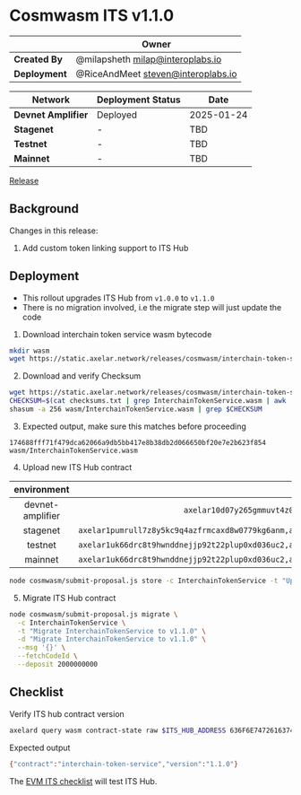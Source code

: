 # Cosmwasm ITS v1.1.0

|  | **Owner** |
|-----------|------------|
| **Created By** | @milapsheth <milap@interoplabs.io> |
| **Deployment** | @RiceAndMeet <steven@interoplabs.io> |

| **Network** | **Deployment Status** | **Date** |
|-------------|----------------------|----------|
| **Devnet Amplifier** | Deployed | 2025-01-24 |
| **Stagenet** | - | TBD |
| **Testnet** | - | TBD |
| **Mainnet** | - | TBD |

[Release](https://github.com/axelarnetwork/axelar-amplifier/releases/tag/interchain-token-service-v1.1.0)

## Background

Changes in this release:

1. Add custom token linking support to ITS Hub

## Deployment

- This rollout upgrades ITS Hub from `v1.0.0` to `v1.1.0`
- There is no migration involved, i.e the migrate step will just update the code

1. Download interchain token service wasm bytecode

```bash
mkdir wasm
wget https://static.axelar.network/releases/cosmwasm/interchain-token-service/1.1.0/InterchainTokenService.wasm --directory-prefix=wasm/
```

2. Download and verify Checksum
```bash
wget https://static.axelar.network/releases/cosmwasm/interchain-token-service/1.1.0/checksums.txt
CHECKSUM=$(cat checksums.txt | grep InterchainTokenService.wasm | awk '{print $1}')
shasum -a 256 wasm/InterchainTokenService.wasm | grep $CHECKSUM
```

3. Expected output, make sure this matches before proceeding
```
174688fff71f479dca62066a9db5bb417e8b38db2d066650bf20e7e2b623f854  wasm/InterchainTokenService.wasm
```

4. Upload new ITS Hub contract

| environment | INIT_ADDRESSES    |  RUN_AS_ACCOUNT |
| :-----: | :---: | :---: |
| devnet-amplifier | `axelar10d07y265gmmuvt4z0w9aw880jnsr700j7v9daj,axelar1zlr7e5qf3sz7yf890rkh9tcnu87234k6k7ytd9`  | `axelar10d07y265gmmuvt4z0w9aw880jnsr700j7v9daj`   |
| stagenet | `axelar1pumrull7z8y5kc9q4azfrmcaxd8w0779kg6anm,axelar10d07y265gmmuvt4z0w9aw880jnsr700j7v9daj,axelar12qvsvse32cjyw60ztysd3v655aj5urqeup82ky`    | `axelar10d07y265gmmuvt4z0w9aw880jnsr700j7v9daj`   |
| testnet | `axelar1uk66drc8t9hwnddnejjp92t22plup0xd036uc2,axelar10d07y265gmmuvt4z0w9aw880jnsr700j7v9daj,axelar12f2qn005d4vl03ssjq07quz6cja72w5ukuchv7`   | `axelar10d07y265gmmuvt4z0w9aw880jnsr700j7v9daj`   |
| mainnet | `axelar1uk66drc8t9hwnddnejjp92t22plup0xd036uc2,axelar10d07y265gmmuvt4z0w9aw880jnsr700j7v9daj,axelar1nctnr9x0qexemeld5w7w752rmqdsqqv92dw9am`   | `axelar10d07y265gmmuvt4z0w9aw880jnsr700j7v9daj`   |

```bash
node cosmwasm/submit-proposal.js store -c InterchainTokenService -t "Upload InterchainTokenService contract v1.1.0" -d "Upload InterchainTokenService contract v1.1.0" -r $RUN_AS_ACCOUNT --deposit 2000000000 --instantiateAddresses $INIT_ADDRESSES -a ./wasm
```

5. Migrate ITS Hub contract

```bash
node cosmwasm/submit-proposal.js migrate \
  -c InterchainTokenService \
  -t "Migrate InterchainTokenService to v1.1.0" \
  -d "Migrate InterchainTokenService to v1.1.0" \
  --msg '{}' \
  --fetchCodeId \
  --deposit 2000000000
```

## Checklist

Verify ITS hub contract version

```bash
axelard query wasm contract-state raw $ITS_HUB_ADDRESS 636F6E74726163745F696E666F -o json | jq -r '.data' | base64 -d
```
Expected output

```bash
{"contract":"interchain-token-service","version":"1.1.0"}
```

The [EVM ITS checklist](../evm/2025-01-ITS-v2.1.0.md) will test ITS Hub.
